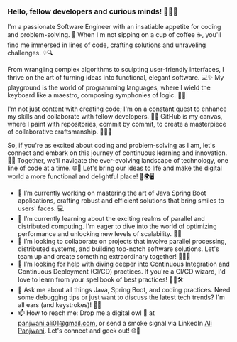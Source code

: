 ### Hello, fellow developers and curious minds! 👋👨‍💻

I'm a passionate Software Engineer with an insatiable appetite for coding and problem-solving. 🚀 When I'm not sipping on a cup of coffee ☕️, you'll find me immersed in lines of code, crafting solutions and unraveling challenges. 💡🔍

From wrangling complex algorithms to sculpting user-friendly interfaces, I thrive on the art of turning ideas into functional, elegant software. 💻✨ My playground is the world of programming languages, where I wield the keyboard like a maestro, composing symphonies of logic. 🎹🎵

I'm not just content with creating code; I'm on a constant quest to enhance my skills and collaborate with fellow developers. 👥🤝 GitHub is my canvas, where I paint with repositories, commit by commit, to create a masterpiece of collaborative craftsmanship. 🎨👨‍🎨

So, if you're as excited about coding and problem-solving as I am, let's connect and embark on this journey of continuous learning and innovation. 🌟🚀 Together, we'll navigate the ever-evolving landscape of technology, one line of code at a time. 🌐💼 Let's bring our ideas to life and make the digital world a more functional and delightful place! 🌈🌍🖥️

- 🔭 I’m currently working on mastering the art of Java Spring Boot applications, crafting robust and efficient solutions that bring smiles to users' faces. 💻
- 🌱 I’m currently learning about the exciting realms of parallel and distributed computing. I'm eager to dive into the world of optimizing performance and unlocking new levels of scalability. 🚀🌐
- 👯 I’m looking to collaborate on projects that involve parallel processing, distributed systems, and building top-notch software solutions. Let's team up and create something extraordinary together! 🤝👨‍💼
- 🤔 I’m looking for help with diving deeper into Continuous Integration and Continuous Deployment (CI/CD) practices. If you're a CI/CD wizard, I'd love to learn from your spellbook of best practices! 🧙‍♂️🛠️
- 💬 Ask me about all things Java, Spring Boot, and coding practices. Need some debugging tips or just want to discuss the latest tech trends? I'm all ears (and keystrokes)! 💬🧠
- 📫 How to reach me: Drop me a digital owl 🦉 at [panjwani.ali01@gmail.com](mailto:panjwani.ali01@gmail.com), or send a smoke signal via LinkedIn [Ali Panjwani](https://linkedin.com/in/ali-panjwani). Let's connect and geek out! 🌐📧
<!--
**Ali-Panjwani/Ali-Panjwani** is a ✨ _special_ ✨ repository because its `README.md` (this file) appears on your GitHub profile.

Here are some ideas to get you started:

- 🔭 I’m currently working on ...
- 🌱 I’m currently learning ...
- 👯 I’m looking to collaborate on ...
- 🤔 I’m looking for help with ...
- 💬 Ask me about ...
- 📫 How to reach me: ...
- 😄 Pronouns: ...
- ⚡ Fun fact: ...
-->
